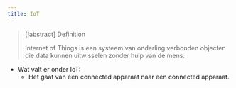 ```yaml
---
title: IoT
---
```


>[!abstract] Definition
>
>Internet of Things is een systeem van onderling verbonden objecten die data kunnen uitwisselen zonder hulp van de mens. 

- Wat valt er onder IoT:
	- Het gaat van een connected apparaat naar een connected apparaat. 